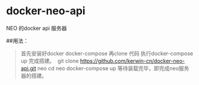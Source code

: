 # docker-neo-api

NEO 的docker api 服务器

##用法：
> 首先安装好docker docker-compose
> 再clone 代码 执行docker-compose up 完成搭建。
  git clone https://github.com/kerwin-cn/docker-neo-api.git neo
  cd neo
  docker-compose up
等待装载完毕，即完成neo服务器的搭建。
